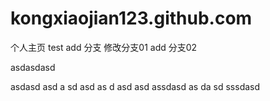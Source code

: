# kongxiaojian123.github.com
个人主页
test add 分支
修改分支01
add 分支02



asdasdasd

asdasd
asd
a
sd
asd
as
d
asd
asd
assdasd
as
da
sd
sssdasd
